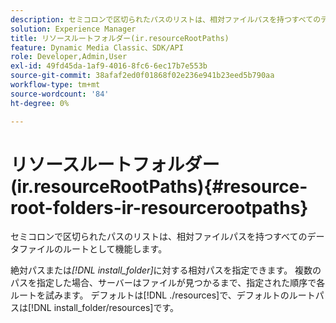```yaml
---
description: セミコロンで区切られたパスのリストは、相対ファイルパスを持つすべてのデータファイルのルートとして機能します。
solution: Experience Manager
title: リソースルートフォルダー(ir.resourceRootPaths)
feature: Dynamic Media Classic、SDK/API
role: Developer,Admin,User
exl-id: 49fd45da-1af9-4016-8fc6-6ec17b7e553b
source-git-commit: 38afaf2ed0f01868f02e236e941b23eed5b790aa
workflow-type: tm+mt
source-wordcount: '84'
ht-degree: 0%

---
```


# リソースルートフォルダー(ir.resourceRootPaths){#resource-root-folders-ir-resourcerootpaths}

セミコロンで区切られたパスのリストは、相対ファイルパスを持つすべてのデータファイルのルートとして機能します。

絶対パスまたは&#x200B;*[!DNL install_folder]*&#x200B;に対する相対パスを指定できます。 複数のパスを指定した場合、サーバーはファイルが見つかるまで、指定された順序で各ルートを試みます。 デフォルトは[!DNL ./resources]で、デフォルトのルートパスは[!DNL install_folder/resources]です。
